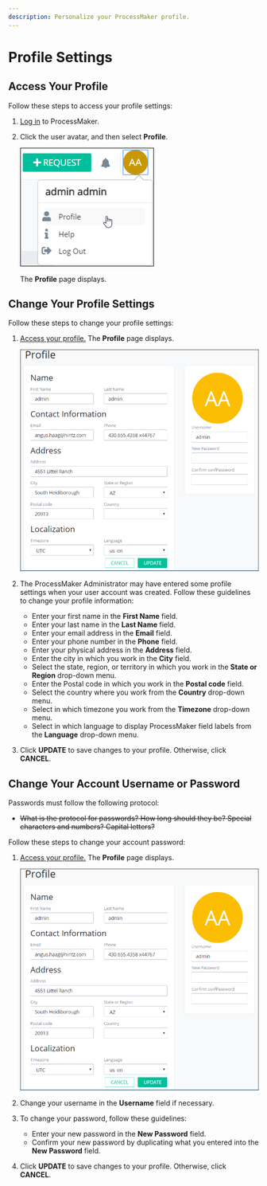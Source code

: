 ```yaml
---
description: Personalize your ProcessMaker profile.
---
```


# Profile Settings

## Access Your Profile

Follow these steps to access your profile settings:

1. [Log in](log-in.md#log-in) to ProcessMaker.
2. Click the user avatar, and then select **Profile**.  

   ![](../.gitbook/assets/profile-option.png)

   The **Profile** page displays.

## Change Your Profile Settings

Follow these steps to change your profile settings:

1. [Access your profile.](profile-settings.md#access-your-profile) The **Profile** page displays.  

   ![](../.gitbook/assets/profile-page.png)

2. The ProcessMaker Administrator may have entered some profile settings when your user account was created. Follow these guidelines to change your profile information:
   * Enter your first name in the **First Name** field.
   * Enter your last name in the **Last Name** field.
   * Enter your email address in the **Email** field.
   * Enter your phone number in the **Phone** field.
   * Enter your physical address in the **Address** field.
   * Enter the city in which you work in the **City** field.
   * Select the state, region, or territory in which you work in the **State or Region** drop-down menu.
   * Enter the Postal code in which you work in the **Postal code** field.
   * Select the country where you work from the **Country** drop-down menu.
   * Select in which timezone you work from the **Timezone** drop-down menu.
   * Select in which language to display ProcessMaker field labels from the **Language** drop-down menu.
3. Click **UPDATE** to save changes to your profile. Otherwise, click **CANCEL**.

## Change Your Account Username or Password

Passwords must follow the following protocol:

* ~~What is the protocol for passwords? How long should they be? Special characters and numbers? Capital letters?~~

Follow these steps to change your account password:

1. [Access your profile.](profile-settings.md#access-your-profile) The **Profile** page displays.

   ![](../.gitbook/assets/profile-page.png)

2. Change your username in the **Username** field if necessary.
3. To change your password, follow these guidelines:
   * Enter your new password in the **New Password** field.
   * Confirm your new password by duplicating what you entered into the **New Password** field.
4. Click **UPDATE** to save changes to your profile. Otherwise, click **CANCEL**.

